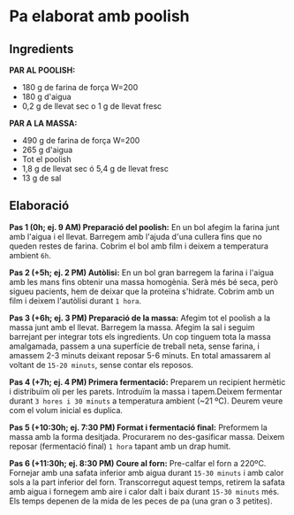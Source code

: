 # Pa elaborat amb poolish

## Ingredients

**PAR AL POOLISH:**  

* 180 g de farina de força W=200  
* 180 g d'aigua  
* 0,2 g de llevat sec o 1 g de llevat fresc  

**PAR A LA MASSA:**  

* 490 g de farina de força W=200  
* 265 g d'aigua  
* Tot el poolish  
* 1,8 g de llevat sec ó 5,4 g de llevat fresc  
* 13 g de sal  

## Elaboració

**Pas 1 (0h; ej. 9 AM) Preparació del poolish:** En un bol afegim la farina junt amb l'aigua i el llevat. Barregem amb l'ajuda d'una cullera fins que no queden restes de farina. Cobrim el bol amb film i deixem a temperatura ambient `6h`.

**Pas 2 (+5h; ej. 2 PM) Autòlisi:** En un bol gran barregem la farina i l'aigua amb les mans fins obtenir una massa homogènia. Serà més bé seca, però sigueu pacients, hem de deixar que la proteïna s'hidrate. Cobrim amb un film i deixem l'autòlisi durant `1 hora`.

**Pas 3 (+6h; ej. 3 PM) Preparació de la massa:** Afegim tot el poolish a la massa junt amb el llevat. Barregem la massa. Afegim la sal i seguim barrejant per integrar tots els ingredients. Un cop tinguem tota la massa amalgamada, passem a una superfície de treball neta, sense farina, i amassem 2-3 minuts deixant reposar 5-6 minuts. En total amassarem al voltant de `15-20 minuts`, sense contar els reposos.

**Pas 4 (+7h; ej. 4 PM) Primera fermentació:** Preparem un recipient hermètic i distribuïm oli per les parets. Introduïm la massa i tapem.Deixem fermentar durant `3 hores i 30 minuts` a temperatura ambient (~21 ºC). Deurem veure com el volum inicial es duplica.

**Pas 5 (+10:30h; ej. 7:30 PM) Format i fermentació final:** Preformem la massa amb la forma desitjada. Procurarem no des-gasificar massa. Deixem reposar (fermentació final) `1 hora` tapant amb un drap humit.

**Pas 6 (+11:30h; ej. 8:30 PM) Coure al forn:** Pre-calfar el forn a 220ºC. Fornejar amb una safata inferior amb aigua durant `15-30 minuts` i amb calor sols a la part inferior del forn. Transcorregut aquest temps, retirem la safata amb aigua i fornegem amb aire i calor dalt i baix durant `15-30 minuts` més. Els temps depenen de la mida de les peces de pa (una gran o 3 petites).
